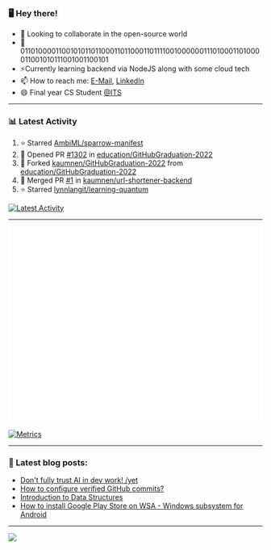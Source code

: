 ### 🖥️ Hey there!

- 👯 Looking to collaborate in the open-source world
- 💬 0110100001100101011011000110110001101111001000000111010001101000011001010111001001100101
- ⚡Currently learning backend via NodeJS along with some cloud tech
- 📫 How to reach me: [E-Mail](mailto:komnenovic@pm.me), [LinkedIn](https://www.linkedin.com/in/komnenovic/)
- 😄 Final year CS Student [@ITS](https://its.edu.rs)
-----------------------------------
### 📊 Latest Activity
<!--RECENT_ACTIVITY:start-->
1. ⭐ Starred [AmbiML/sparrow-manifest](https://github.com/AmbiML/sparrow-manifest)
2. 💪 Opened PR [#1302](https://github.com/education/GitHubGraduation-2022/pull/1302) in [education/GitHubGraduation-2022](https://github.com/education/GitHubGraduation-2022)
3. 🔱 Forked [kaumnen/GitHubGraduation-2022](https://github.com/kaumnen/GitHubGraduation-2022) from [education/GitHubGraduation-2022](https://github.com/education/GitHubGraduation-2022)
4. 🎉 Merged PR [#1](https://github.com/kaumnen/url-shortener-backend/pull/1) in [kaumnen/url-shortener-backend](https://github.com/kaumnen/url-shortener-backend)
5. ⭐ Starred [lynnlangit/learning-quantum](https://github.com/lynnlangit/learning-quantum)
<!--RECENT_ACTIVITY:end-->

[![Latest Activity](https://github.com/kaumnen/kaumnen/actions/workflows/recent-activity.config.yml/badge.svg)](https://github.com/kaumnen/kaumnen/actions/workflows/recent-activity.config.yml)

-----------------------------------
![Metrics](https://github.com/kaumnen/kaumnen/blob/main/github-metrics.svg)

[![Metrics](https://github.com/kaumnen/kaumnen/actions/workflows/metrics.yml/badge.svg)](https://github.com/kaumnen/kaumnen/actions/workflows/metrics.yml)

-----------------------------------
### 📝 Latest blog posts:
- [Don't fully trust AI in dev work! /yet](https://akom.me/dont-fully-trust-ai-in-dev-work-yet)
- [How to configure verified GitHub commits?](https://akom.me/how-to-configure-verified-github-commits)
- [Introduction to Data Structures](https://akom.me/introduction-to-data-structures)
- [How to install Google Play Store on WSA - Windows subsystem for Android](https://akom.me/how-to-install-google-play-store-on-wsa-windows-subsystem-android)
-----------------------------------

![](https://komarev.com/ghpvc/?username=kaumnen)
